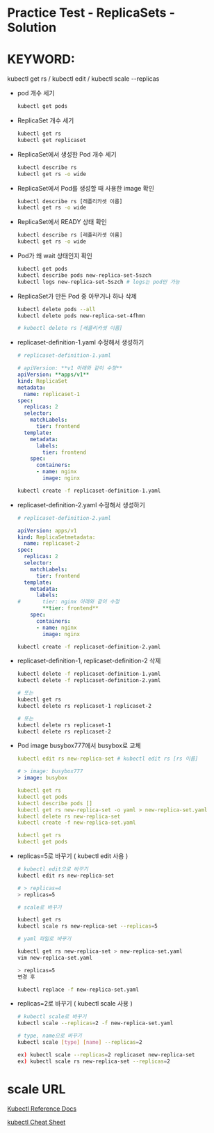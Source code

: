 # Practice Test - ReplicaSets - Solution

# KEYWORD:
kubectl get rs /
kubectl edit /
kubectl scale --replicas

- pod 개수 세기

    ```bash
    kubectl get pods
    ```

- ReplicaSet 개수 세기

    ```bash
    kubectl get rs
    kubectl get replicaset
    ```

- ReplicaSet에서 생성한 Pod 개수 세기

    ```bash
    kubectl describe rs
    kubectl get rs -o wide
    ```

- ReplicaSet에서 Pod를 생성할 때 사용한 image 확인

    ```bash
    kubectl describe rs [레플리카셋 이름]
    kubectl get rs -o wide
    ```

- ReplicaSet에서 READY 상태 확인

    ```bash
    kubectl describe rs [레플리카셋 이름]
    kubectl get rs -o wide
    ```

- Pod가 왜 wait 상태인지 확인

    ```bash
    kubectl get pods
    kubectl describe pods new-replica-set-5szch
    kubectl logs new-replica-set-5szch # logs는 pod만 가능
    ```

- ReplicaSet가 만든 Pod 중 아무거나 하나 삭제

    ```bash
    kubectl delete pods --all
    kubectl delete pods new-replica-set-4fhmn

    # kubectl delete rs [레플리카셋 이름]
    ```

- replicaset-definition-1.yaml 수정해서 생성하기

    ```yaml
    # replicaset-definition-1.yaml

    # apiVersion: **v1 아래와 같이 수정**
    apiVersion: **apps/v1**
    kind: ReplicaSet
    metadata:
      name: replicaset-1
    spec:
      replicas: 2
      selector:
        matchLabels:
          tier: frontend
      template:
        metadata:
          labels:
            tier: frontend
        spec:      
          containers:
          - name: nginx        
            image: nginx
    ```

    ```bash
    kubectl create -f replicaset-definition-1.yaml
    ```

- replicaset-definition-2.yaml 수정해서 생성하기

    ```yaml
    # replicaset-definition-2.yaml

    apiVersion: apps/v1
    kind: ReplicaSetmetadata:
      name: replicaset-2
    spec:
      replicas: 2
      selector:
        matchLabels:
          tier: frontend
      template:
        metadata:
          labels:
    #       tier: nginx 아래와 같이 수정
            **tier: frontend**
        spec:
          containers:
          - name: nginx        
            image: nginx
    ```

    ```bash
    kubectl create -f replicaset-definition-2.yaml
    ```

- replicaset-definition-1, replicaset-definition-2 삭제

    ```bash
    kubectl delete -f replicaset-definition-1.yaml
    kubectl delete -f replicaset-definition-2.yaml

    # 또는
    kubectl get rs
    kubectl delete rs replicaset-1 replicaset-2

    # 또는
    kubectl delete rs replicaset-1
    kubectl delete rs replicaset-2
    ```

- Pod image busybox777에서 busybox로 교체

    ```yaml
    kubectl edit rs new-replica-set # kubectl edit rs [rs 이름]

    # > image: busybox777
    > image: busybox

    kubectl get rs
    kubectl get pods
    kubectl describe pods []
    kubectl get rs new-replica-set -o yaml > new-replica-set.yaml
    kubectl delete rs new-replica-set
    kubectl create -f new-replica-set.yaml

    kubectl get rs
    kubectl get pods
    ```

- replicas=5로 바꾸기 ( kubectl edit 사용 )

    ```bash
    # kubectl edit으로 바꾸기
    kubectl edit rs new-replica-set

    # > replicas=4
    > replicas=5
    ```

    ```bash
    # scale로 바꾸기

    kubectl get rs
    kubectl scale rs new-replica-set --replicas=5
    ```

    ```bash
    # yaml 파일로 바꾸기

    kubectl get rs new-replica-set > new-replica-set.yaml
    vim new-replica-set.yaml

    > replicas=5 
    변경 후

    kubectl replace -f new-replica-set.yaml
    ```

- replicas=2로 바꾸기 ( kubectl scale 사용 )

    ```bash
    # kubectl scale로 바꾸기
    kubectl scale --replicas=2 -f new-replica-set.yaml
    ```

    ```bash
    # type, name으로 바꾸기
    kubectl scale [type] [name] --replicas=2

    ex) kubectl scale --replicas=2 replicaset new-replica-set
    ex) kubectl scale rs new-replica-set --replicas=2
    ```

# scale URL

[Kubectl Reference Docs](https://kubernetes.io/docs/reference/generated/kubectl/kubectl-commands#scale)

[kubectl Cheat Sheet](https://kubernetes.io/docs/reference/kubectl/cheatsheet/)
